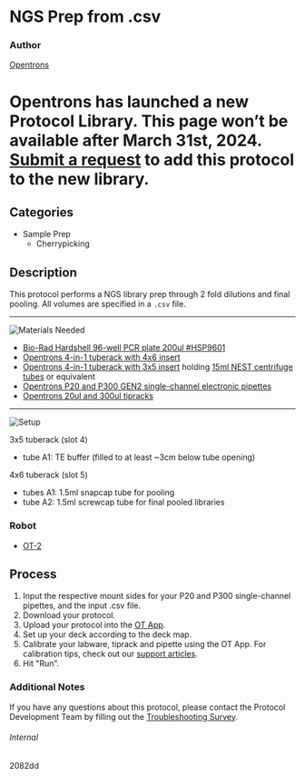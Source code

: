 # NGS Prep from .csv

### Author
[Opentrons](https://opentrons.com/)


# Opentrons has launched a new Protocol Library. This page won’t be available after March 31st, 2024. [Submit a request](https://docs.google.com/forms/d/e/1FAIpQLSdYYp9QCKow4nn0KlCVsMS3HX0eJ0N9O7-erajKvcpT0lWbSg/viewform) to add this protocol to the new library.

## Categories
* Sample Prep
	* Cherrypicking

## Description
This protocol performs a NGS library prep through 2 fold dilutions and final pooling. All volumes are specified in a `.csv` file.

---
![Materials Needed](https://s3.amazonaws.com/opentrons-protocol-library-website/custom-README-images/001-General+Headings/materials.png)

* [Bio-Rad Hardshell 96-well PCR plate 200ul #HSP9601](https://www.bio-rad.com/en-us/sku/hsp9601-hard-shell-96-well-pcr-plates-low-profile-thin-wall-skirted-white-clear?ID=hsp9601)
* [Opentrons 4-in-1 tuberack with 4x6 insert](https://shop.opentrons.com/collections/verified-labware/products/tube-rack-set-1)
* [Opentrons 4-in-1 tuberack with 3x5 insert](https://shop.opentrons.com/collections/verified-labware/products/tube-rack-set-1) holding [15ml NEST centrifuge tubes](https://shop.opentrons.com/collections/verified-consumables/products/nest-15-ml-centrifuge-tube) or equivalent
* [Opentrons P20 and P300 GEN2 single-channel electronic pipettes](https://shop.opentrons.com/collections/ot-2-pipettes/products/single-channel-electronic-pipette)
* [Opentrons 20ul and 300ul tipracks](https://shop.opentrons.com/collections/opentrons-tips)

---
![Setup](https://s3.amazonaws.com/opentrons-protocol-library-website/custom-README-images/001-General+Headings/Setup.png)

3x5 tuberack (slot 4)
* tube A1: TE buffer (filled to at least ~3cm below tube opening)

4x6 tuberack (slot 5)
* tubes A1: 1.5ml snapcap tube for pooling
* tube A2: 1.5ml screwcap tube for final pooled libraries

### Robot
* [OT-2](https://opentrons.com/ot-2)

## Process
1. Input the respective mount sides for your P20 and P300 single-channel pipettes, and the input .csv file.
2. Download your protocol.
3. Upload your protocol into the [OT App](https://opentrons.com/ot-app).
4. Set up your deck according to the deck map.
5. Calibrate your labware, tiprack and pipette using the OT App. For calibration tips, check out our [support articles](https://support.opentrons.com/en/collections/1559720-guide-for-getting-started-with-the-ot-2).
6. Hit "Run".

### Additional Notes
If you have any questions about this protocol, please contact the Protocol Development Team by filling out the [Troubleshooting Survey](https://protocol-troubleshooting.paperform.co/).

###### Internal
2082dd
